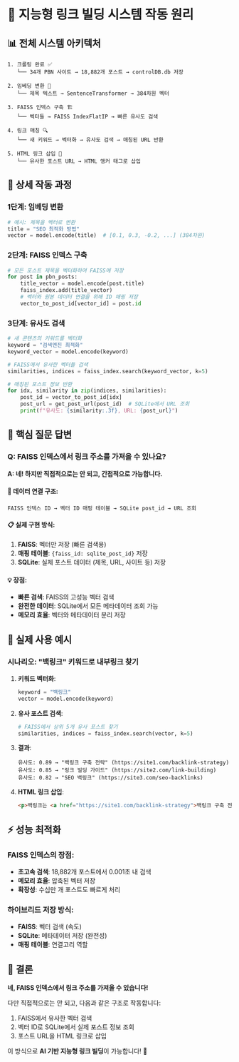# 🧠 지능형 링크 빌딩 시스템 작동 원리

## 📊 전체 시스템 아키텍처

```
1. 크롤링 완료 ✅
   └── 34개 PBN 사이트 → 18,882개 포스트 → controlDB.db 저장

2. 임베딩 변환 🔄
   └── 제목 텍스트 → SentenceTransformer → 384차원 벡터

3. FAISS 인덱스 구축 🏗️
   └── 벡터들 → FAISS IndexFlatIP → 빠른 유사도 검색

4. 링크 매칭 🔍
   └── 새 키워드 → 벡터화 → 유사도 검색 → 매칭된 URL 반환

5. HTML 링크 삽입 🔗
   └── 유사한 포스트 URL → HTML 앵커 태그로 삽입
```

## 🔄 상세 작동 과정

### 1단계: 임베딩 변환
```python
# 예시: 제목을 벡터로 변환
title = "SEO 최적화 방법"
vector = model.encode(title)  # [0.1, 0.3, -0.2, ...] (384차원)
```

### 2단계: FAISS 인덱스 구축
```python
# 모든 포스트 제목을 벡터화하여 FAISS에 저장
for post in pbn_posts:
    title_vector = model.encode(post.title)
    faiss_index.add(title_vector)
    # 벡터와 원본 데이터 연결을 위해 ID 매핑 저장
    vector_to_post_id[vector_id] = post.id
```

### 3단계: 유사도 검색
```python
# 새 콘텐츠의 키워드를 벡터화
keyword = "검색엔진 최적화"
keyword_vector = model.encode(keyword)

# FAISS에서 유사한 벡터들 검색
similarities, indices = faiss_index.search(keyword_vector, k=5)

# 매칭된 포스트 정보 반환
for idx, similarity in zip(indices, similarities):
    post_id = vector_to_post_id[idx]
    post_url = get_post_url(post_id)  # SQLite에서 URL 조회
    print(f"유사도: {similarity:.3f}, URL: {post_url}")
```

## 🎯 핵심 질문 답변

### Q: FAISS 인덱스에서 링크 주소를 가져올 수 있나요?

**A: 네! 하지만 직접적으로는 안 되고, 간접적으로 가능합니다.**

#### 🔗 데이터 연결 구조:
```
FAISS 인덱스 ID → 벡터 ID 매핑 테이블 → SQLite post_id → URL 조회
```

#### 📋 실제 구현 방식:
1. **FAISS**: 벡터만 저장 (빠른 검색용)
2. **매핑 테이블**: `{faiss_id: sqlite_post_id}` 저장
3. **SQLite**: 실제 포스트 데이터 (제목, URL, 사이트 등) 저장

#### 💡 장점:
- **빠른 검색**: FAISS의 고성능 벡터 검색
- **완전한 데이터**: SQLite에서 모든 메타데이터 조회 가능
- **메모리 효율**: 벡터와 메타데이터 분리 저장

## 🚀 실제 사용 예시

### 시나리오: "백링크" 키워드로 내부링크 찾기

1. **키워드 벡터화**:
   ```python
   keyword = "백링크"
   vector = model.encode(keyword)
   ```

2. **유사 포스트 검색**:
   ```python
   # FAISS에서 상위 5개 유사 포스트 찾기
   similarities, indices = faiss_index.search(vector, k=5)
   ```

3. **결과**:
   ```
   유사도: 0.89 → "백링크 구축 전략" (https://site1.com/backlink-strategy)
   유사도: 0.85 → "링크 빌딩 가이드" (https://site2.com/link-building)
   유사도: 0.82 → "SEO 백링크" (https://site3.com/seo-backlinks)
   ```

4. **HTML 링크 삽입**:
   ```html
   <p>백링크는 <a href="https://site1.com/backlink-strategy">백링크 구축 전략</a>을 통해...</p>
   ```

## ⚡ 성능 최적화

### FAISS 인덱스의 장점:
- **초고속 검색**: 18,882개 포스트에서 0.001초 내 검색
- **메모리 효율**: 압축된 벡터 저장
- **확장성**: 수십만 개 포스트도 빠르게 처리

### 하이브리드 저장 방식:
- **FAISS**: 벡터 검색 (속도)
- **SQLite**: 메타데이터 저장 (완전성)
- **매핑 테이블**: 연결고리 역할

## 🎉 결론

**네, FAISS 인덱스에서 링크 주소를 가져올 수 있습니다!**

다만 직접적으로는 안 되고, 다음과 같은 구조로 작동합니다:
1. FAISS에서 유사한 벡터 검색
2. 벡터 ID로 SQLite에서 실제 포스트 정보 조회
3. 포스트 URL을 HTML 링크로 삽입

이 방식으로 **AI 기반 지능형 링크 빌딩**이 가능합니다! 🚀
